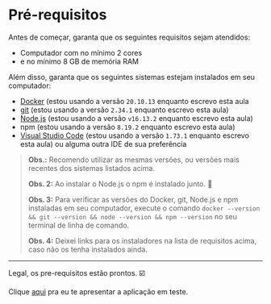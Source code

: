 # Pré-requisitos

Antes de começar, garanta que os seguintes requisitos sejam atendidos:

- Computador com no mínimo 2 cores
- e no mínimo 8 GB de memória RAM

Além disso, garanta que os seguintes sistemas estejam instalados em seu computador:

- [Docker](https://www.docker.com/) (estou usando a versão `20.10.13` enquanto escrevo esta aula
- [git](https://git-scm.com/) (estou usando a versão `2.34.1` enquanto escrevo esta aula)
- [Node.js](https://nodejs.org/en/) (estou usando a versão `v16.13.2` enquanto escrevo esta aula)
- npm (estou usando a versão `8.19.2` enquanto escrevo esta aula)
- [Visual Studio Code](https://code.visualstudio.com/) (estou usando a versão `1.73.1` enquanto escrevo esta aula) ou alguma outra IDE de sua preferência

> **Obs.:** Recomendo utilizar as mesmas versões, ou versões mais recentes dos sistemas listados acima.
>
> **Obs. 2:** Ao instalar o Node.js o npm é instalado junto. 🎉
>
> **Obs. 3:** Para verificar as versões do Docker, git, Node.js e npm instaladas em seu computador, execute o comando `docker --version && git --version && node --version && npm --version` no seu terminal de linha de comando.
>
> **Obs. 4:** Deixei links para os instaladores na lista de requisitos acima, caso não os tenha instalados ainda.

___

Legal, os pre-requisitos estão prontos. ☑️

Clique [aqui](./_the-app_.md) pra eu te apresentar a aplicação em teste.
